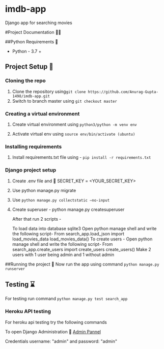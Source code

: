 # imdb-app
Django app for searching movies

#Project Documentation :wave::wave:

##Python Requirements :memo:

- Python - 3.7 +

## Project Setup :wrench:

### Cloning the repo
1. Clone the repository using```git clone https://github.com/Anurag-Gupta-1498/imdb-app.git```
2. Switch to branch master using ```git checkout master```

### Creating a virtual environment
1. Create virtual environment using ```python3/python -m venv env```

2. Activate virtual env using ```source env/bin/activate (ubuntu)```

### Installing requirements
1. Install requirements.txt file using  - ```pip install -r requirements.txt```

### Django project setup
1. Create .env file and :key: SECRET_KEY = <YOUR_SECRET_KEY>
2. Use python manage.py migrate

3. Use
```python manage.py collectstatic –no-input```

4. Create superuser - python manage.py createsuperuser

   After that run 2 scripts -
  
   To load data into database sqlite3
   Open python manage shell and write the following script-
   From search_app.load_json import load_movies_data
   load_movies_data()
   To create users -
   Open python manage shell and write the following script-
   From search_app.create_users import create_users
   create_users()
   Make 2 users with 1 user being admin and 1 without admin

##Running the project :checkered_flag:
Now run the app using command ```python manage.py runserver```

## Testing :hourglass:

For testing run command ```python manage.py test search_app```

### Heroku API testing

For heroku api testing try the following commands

To open Django Administration :link: [Admin Pannel](https://imdb-app-job.herokuapp.com/admin/ "Django Administration")
  
   Credentials
   username: "admin" and password: "admin"

